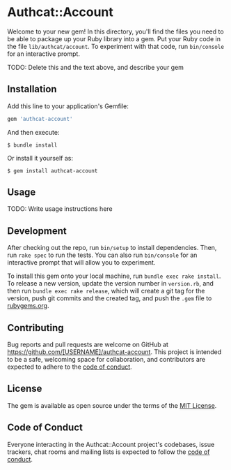 # Authcat::Account

Welcome to your new gem! In this directory, you'll find the files you need to be able to package up your Ruby library into a gem. Put your Ruby code in the file `lib/authcat/account`. To experiment with that code, run `bin/console` for an interactive prompt.

TODO: Delete this and the text above, and describe your gem

## Installation

Add this line to your application's Gemfile:

```ruby
gem 'authcat-account'
```

And then execute:

    $ bundle install

Or install it yourself as:

    $ gem install authcat-account

## Usage

TODO: Write usage instructions here

## Development

After checking out the repo, run `bin/setup` to install dependencies. Then, run `rake spec` to run the tests. You can also run `bin/console` for an interactive prompt that will allow you to experiment.

To install this gem onto your local machine, run `bundle exec rake install`. To release a new version, update the version number in `version.rb`, and then run `bundle exec rake release`, which will create a git tag for the version, push git commits and the created tag, and push the `.gem` file to [rubygems.org](https://rubygems.org).

## Contributing

Bug reports and pull requests are welcome on GitHub at https://github.com/[USERNAME]/authcat-account. This project is intended to be a safe, welcoming space for collaboration, and contributors are expected to adhere to the [code of conduct](https://github.com/[USERNAME]/authcat-account/blob/master/CODE_OF_CONDUCT.md).

## License

The gem is available as open source under the terms of the [MIT License](https://opensource.org/licenses/MIT).

## Code of Conduct

Everyone interacting in the Authcat::Account project's codebases, issue trackers, chat rooms and mailing lists is expected to follow the [code of conduct](https://github.com/[USERNAME]/authcat-account/blob/master/CODE_OF_CONDUCT.md).
